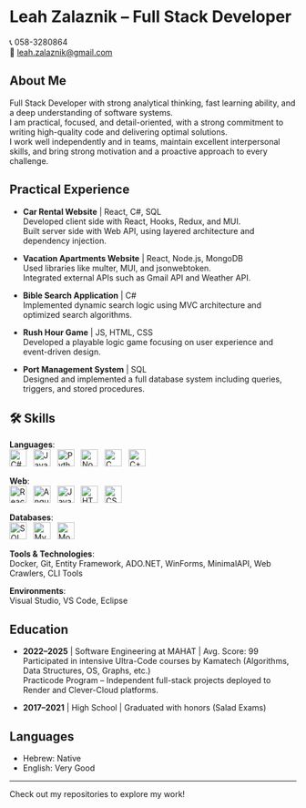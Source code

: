 # Leah Zalaznik – Full Stack Developer

📞 058-3280864  
📧 [leah.zalaznik@gmail.com](mailto:leah.zalaznik@gmail.com)

## About Me

Full Stack Developer with strong analytical thinking, fast learning ability, and a deep understanding of software systems.  
I am practical, focused, and detail-oriented, with a strong commitment to writing high-quality code and delivering optimal solutions.  
I work well independently and in teams, maintain excellent interpersonal skills, and bring strong motivation and a proactive approach to every challenge.

## Practical Experience

- **Car Rental Website** | React, C#, SQL  
  Developed client side with React, Hooks, Redux, and MUI.  
  Built server side with Web API, using layered architecture and dependency injection.

- **Vacation Apartments Website** | React, Node.js, MongoDB  
  Used libraries like multer, MUI, and jsonwebtoken.  
  Integrated external APIs such as Gmail API and Weather API.

- **Bible Search Application** | C#  
  Implemented dynamic search logic using MVC architecture and optimized search algorithms.

- **Rush Hour Game** | JS, HTML, CSS  
  Developed a playable logic game focusing on user experience and event-driven design.

- **Port Management System** | SQL  
  Designed and implemented a full database system including queries, triggers, and stored procedures.

## 🛠️ Skills

**Languages**:  
<img src="https://cdn.jsdelivr.net/gh/devicons/devicon/icons/csharp/csharp-original.svg" alt="C#" width="30" height="30"/> &nbsp;
<img src="https://cdn.jsdelivr.net/gh/devicons/devicon/icons/java/java-original.svg" alt="Java" width="30" height="30"/> &nbsp;
<img src="https://cdn.jsdelivr.net/gh/devicons/devicon/icons/python/python-original.svg" alt="Python" width="30" height="30"/> &nbsp;
<img src="https://cdn.jsdelivr.net/gh/devicons/devicon/icons/nodejs/nodejs-original.svg" alt="Node.js" width="30" height="30"/> &nbsp;
<img src="https://cdn.jsdelivr.net/gh/devicons/devicon/icons/c/c-original.svg" alt="C" width="30" height="30"/> &nbsp;
<img src="https://cdn.jsdelivr.net/gh/devicons/devicon/icons/cplusplus/cplusplus-original.svg" alt="C++" width="30" height="30"/>

**Web**:  
<img src="https://cdn.jsdelivr.net/gh/devicons/devicon/icons/react/react-original.svg" alt="React" width="30" height="30"/> &nbsp;
<img src="https://cdn.jsdelivr.net/gh/devicons/devicon/icons/angularjs/angularjs-original.svg" alt="Angular" width="30" height="30"/> &nbsp;
<img src="https://cdn.jsdelivr.net/gh/devicons/devicon/icons/javascript/javascript-original.svg" alt="JavaScript" width="30" height="30"/> &nbsp;
<img src="https://cdn.jsdelivr.net/gh/devicons/devicon/icons/html5/html5-original.svg" alt="HTML5" width="30" height="30"/> &nbsp;
<img src="https://cdn.jsdelivr.net/gh/devicons/devicon/icons/css3/css3-original.svg" alt="CSS3" width="30" height="30"/>

**Databases**:  
<img src="https://cdn.jsdelivr.net/gh/devicons/devicon/icons/microsoftsqlserver/microsoftsqlserver-plain.svg" alt="SQL Server" width="30" height="30"/> &nbsp;
<img src="https://cdn.jsdelivr.net/gh/devicons/devicon/icons/mysql/mysql-original.svg" alt="MySQL" width="30" height="30"/> &nbsp;
<img src="https://cdn.jsdelivr.net/gh/devicons/devicon/icons/mongodb/mongodb-original.svg" alt="MongoDB" width="30" height="30"/>

**Tools & Technologies**:  
Docker, Git, Entity Framework, ADO.NET, WinForms, MinimalAPI, Web Crawlers, CLI Tools

**Environments**:  
Visual Studio, VS Code, Eclipse

## Education

- **2022–2025** | Software Engineering at MAHAT | Avg. Score: 99  
  Participated in intensive Ultra-Code courses by Kamatech (Algorithms, Data Structures, OS, Graphs, etc.)  
  Practicode Program – Independent full-stack projects deployed to Render and Clever-Cloud platforms.

- **2017–2021** | High School | Graduated with honors (Salad Exams)

## Languages

- Hebrew: Native  
- English: Very Good

---

Check out my repositories to explore my work!
